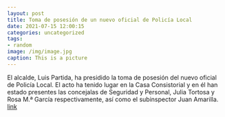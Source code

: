 ```yaml
---
layout: post
title: Toma de posesión de un nuevo oficial de Policía Local
date: 2021-07-15 12:00:15
categories: uncategorized
tags:
- random
image: /img/image.jpg
caption: This is a picture
---
```

El alcalde, Luis Partida, ha presidido la toma de posesión del nuevo oficial de Policía Local. El acto ha tenido lugar en la Casa Consistorial y en él han estado presentes las concejalas de Seguridad y Personal, Julia Tortosa y Rosa M.ª García respectivamente, así como el subinspector Juan Amarilla.  [link](https://www.ayto-villacanada.es/tu-ayuntamiento/toma-de-posesion-de-un-nuevo-oficial-de-policia-local/)
